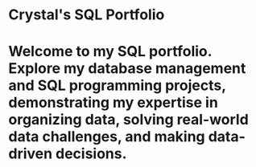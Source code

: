 # Crystal's SQL Portfolio
# Welcome to my SQL portfolio. Explore my database management and SQL programming projects, demonstrating my expertise in organizing data, solving real-world data challenges, and making data-driven decisions.
